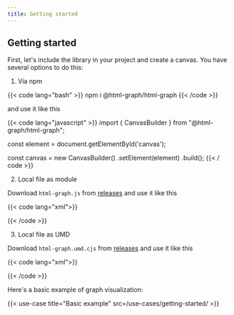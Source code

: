 ```yaml
---
title: Getting started
---
```


## Getting started

First, let's include the library in your project and create a canvas. You have several options to do this:

1. Via npm

{{< code lang="bash" >}}
npm i @html-graph/html-graph
{{< /code >}}

and use it like this

{{< code lang="javascript" >}}
import { CanvasBuilder } from "@html-graph/html-graph";

const element = document.getElementById('canvas');

const canvas = new CanvasBuilder()
  .setElement(element)
  .build();
{{< / code >}}

2. Local file as module

Download `html-graph.js` from <a target="_blank" href="https://github.com/html-graph/html-graph/releases">releases</a>
and use it like this

{{< code lang="xml">}}
<script type="module">
  import { CanvasBuilder } from "/html-graph.js";

  const element = document.getElementById('canvas');

  const canvas = new CanvasBuilder()
    .setElement(element)
    .build();
</script>
{{< /code >}}

3. Local file as UMD

Download `html-graph.umd.cjs` from <a target="_blank" href="https://github.com/html-graph/html-graph/releases">releases</a>
and use it like this

{{< code lang="xml">}}
<script src="/html-graph.umd.cjs"></script>
<script>
  const element = document.getElementById('canvas');

  const canvas = new HtmlGraph.CanvasBuilder()
    .setElement(element)
    .build();
</script>
{{< /code >}}

Here's a basic example of graph visualization:

{{< use-case title="Basic example" src=/use-cases/getting-started/ >}}
